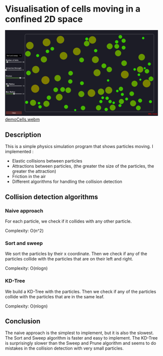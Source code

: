 # Visualisation of cells moving in a confined 2D space

![img.png](images/img.png)
[demoCells.webm](https://github.com/Times0/Cells/assets/45049767/ab33c686-8397-497b-b496-4433bce159d5)

## Description

This is a simple physics simulation program that shows particles moving.
I implemented :

- Elastic collisions between particles
- Attractions between particles, (the greater the size of the particles, the greater the attraction)
- Friction in the air
- Different algorithms for handling the collision detection

## Collision detection algorithms

### Naive approach

For each particle, we check if it collides with any other particle.

Complexity: O(n^2)

### Sort and sweep

We sort the particles by their x coordinate. Then we check if any of the particles collide with the particles that are
on their left and right.

Complexity: O(nlogn)

### KD-Tree

We build a KD-Tree with the particles. Then we check if any of the particles collide with the particles that are in the
same leaf.

Complexity: O(nlogn)

## Conclusion

The naive approach is the simplest to implement, but it is also the slowest. The Sort and Sweep algorithm is faster and
easy to implement.
The KD-Tree is surprisingly slower than the Sweep and Prune algorithm and seems to do mistakes in the collision
detection with very small particles. 
